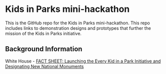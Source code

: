 # Kids in Parks mini-hackathon

This is the GitHub repo for the Kids in Parks mini-hackathon.  This repo includes links to demonstration designs and prototypes that further the mission of the Kids in Parks initiative.

Background Information
---

White House - [FACT SHEET: Launching the Every Kid in a Park Initiative and Designating New National Monuments](http://www.whitehouse.gov/the-press-office/2015/02/19/fact-sheet-launching-every-kid-park-initiative-and-designating-new-natio)

